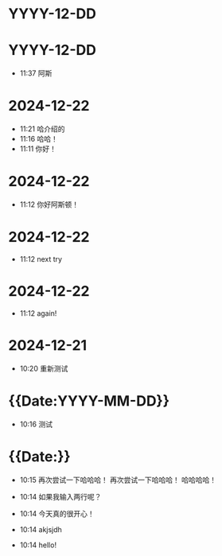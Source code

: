 # YYYY-12-DD
# YYYY-12-DD
- 11:37 阿斯
# 2024-12-22
- 11:21 哈介绍的
- 11:16 哈哈！
- 11:11 你好！
# 2024-12-22
- 11:12 你好阿斯顿！
# 2024-12-22
- 11:12 next try
# 2024-12-22
- 11:12 again!
# 2024-12-21
- 10:20 重新测试
# {{Date:YYYY-MM-DD}}
- 10:16 测试
# {{Date:}}
- 10:15 再次尝试一下哈哈哈！
再次尝试一下哈哈哈！
哈哈哈哈！
- 10:14 如果我输入两行呢？

- 10:14 今天真的很开心！
- 10:14 akjsjdh 
- 10:14 hello!
